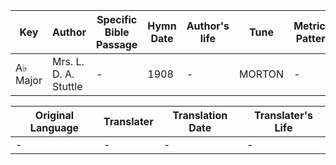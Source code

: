 Key | Author   | Specific Bible Passage     |Hymn Date |Author's life |Tune |Metrical Pattern   |Composer/Source
-- | --------- | ---------------------------|----------|--------------|-----|-------------------|-------------  
A♭ Major |Mrs. L. D. A. Stuttle |- |1908 |- |MORTON |- |Edwin Barnes

Original Language | Translater | Translation Date   | Translater's Life  
----------------- | --------- | --------------------|-------------     
\- |- |- |-
